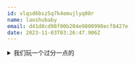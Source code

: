 ```yaml
---
id: vlqsd6bsz5q7k4emujlyq08r
name: laoshubaby
email: d41d8cd98f00b204e9800998ecf8427e
date: 2023-11-03T03:26:47.906Z
---
```

<details><summary>我们玩一个过分一点的</summary>（在百度贴吧很多年前有减除用这个刷屏）<br />

<br />

<br />

<br />

[ ̝̦̬̤͖̗͕͎͊̐̊͊̏ͦ̈́̒͆́ͬ̂̕͠ ̛̛̾̒̊̈̈̇ͭ̾҉̱̹͙ ̪̖̠̱ͧͬͤͯ̄ͣͨ̚̚͘͠ ̵̸̶̶̸̨̼̜͕͍͈͔̪̘̣̮̖̥̗̪̬͓̠̲̟̻̞̤̳͔͖̥̻͉̮͓̬͓̤̩͉̻̩̘͕̠͍̳̳͔̣̬̰̤̺̹͉̞͚̖̲͈̻̪̜̹͇̭̥̼̹ͮͫ͐̄͐ͯ̑͊ͤͩͬ͛͛̆̐̐͗́̔̊͋̈̐ͥͪ̽ͣͪ̒́̀ͤͬ̃̄̆̈́ͭͣ̇̓̊ͦ̍ͭ͂̽͑ͫ́̽͒̇̾͊ͮͪ̑͑̄̕̕͘͜͢͟͞͝͝͡ͅͅ.̢̬̜͇̳̣̮̩̗͈̝̪̭̲̓̆̄̒̈̊ͧ̈́̋ͥͬ̏͑ͨ͗̿ͨ̃ͧ͒͑̈̚̚҉͖̭̦̲̣͎̗̳̾̓̉̂͑͛ͧ̾̕͞ ͆̆̏̋̄ͤ͏̧̨̧̡̛̳͙͙͚̮̥̙̖̞͈̜͖̱̻̪̗̱̠̼͈̠͔̯̺̳̥͔̱̟̱̥̣͎̫̰̣͕͆̀̈̓̃͋̐̓ͥ̀̐̐̽̑ͦ͑͗͑̄ͥ͒̀̚͟͜͜͡͞͞ͅͅ.̷͎̱̫̗̗̹̥̟̬̲̲͉͇͉̦̼̞͆̾͑̓͛̀̒͆͆͑ͯ͋ͭͬͤ̏ͬͮͤ͘͠͏̸͏̵̬̰̹̬̘͍͖̤̮̮̣͇̥͉̹̝̰͕̼̫̣͔͙̫̋ͬ̇̅ͤ̀̚ͅ҉̷̸̷̨͍̺̟̳͔̞̙̳̳͕͖̬̮̳̥͇͚̝̘̞̯̦͂̿͆ͯ̋̒̇ͨ́͋̄̃͌̉̈ͮ̿̾ͬ̋̌̂͑ͤ̓ͭ̀͒̌̑̒̎͊͆ͬͬ͟͠҉̶̴̩̥͎͖̻̜̰̪̙̝̺͕͓̹̱͚̪ͦͣ͐́͆̀̀ͪ̍ͫ͂̇ͬ̑̉̓̍̋ͦ͗̌̌̊͊̊́̚͞.̢͔̮̖̠͇̝̳̪̩̩̥͎͔̞̳̣̻͓̜͍͍̐̊̔́̀͛̎̑͌̓͑̿́̏ͭͫ̀͋͋̐̍ͦͦ̀̄̕̚ͅͅ ̷̷̨̦̖̘̤̱̮̘̪̘̘̦͖̪̟̱̥̟͓̇ͣ̿͗͆̓͆̈́ͨ̓ͫ̆̓ͯ̿̔̑ͧ͛̽ͅ͏̡͇͎̳̣̹̀ͭ̿̂ͩ͑̇̕͟҉̨̠͈̼̲̣̣͖̠͓̞̞̄̾.̵̥͈̝͚̘̣̘͍̘͎̟̳̺̗̬̰̤̪̮̞̝̯̣̖̂̿ͫͣ̊̔ͯ́̋̍͞͠҉̴̧̡̛̲̗̭̫͈̺̗̗̭̮͎̗̫̫͉͉͇͚͎͓̦͊ͤ͋͐́̋̃͛̔͒̒ͥ̇͂̽̌̈̎̀͆͑͆ͨͬ̽͌̍̀̚͘͘͡͡ͅ͏̶̢̘͈̪̗̙̩͚̜̳̘̖͇̲̓̐͂͆ͬͧ́̅͋̍́́́͡ͅ.̡̲̤̯͇̟ͯͪ̽̿ͯ̍ͤ̀҉̷̸̨͍̺̟̳͔̞̙̳̳͕͖̬̮̳̥͖͕͂̿͆ͯ̋̒̇ͨ́͋̄̃͌̉̈ͮ̿͟͠ ̷͇͚̝̘̞̯̦̾ͬ̋̌̂͑ͤ̓ͭ̀͒̌̑̒̎͊͆ͬͬ҉̶̴̩̥͎͖̻̜̰̪̙̝̺͕͓̹̱͚̪̱ͦͣ͐́͆̀̀ͪ̍ͫ͂̇ͬ̑̉̓̍̋ͦ͗̌̌̊͊̊́̚͞.̢͔̮̖̠͇̝̳̪̩̩̥͎͔̞̳̣̻͓̜͍͍̐̊̔́̀͛̎̑͌̓͑̿́̏ͭͫ̀͋͋̐̍ͦͦ̀̄̕̚ͅͅ ̷̷̨̦̖̘̤̱̮̘̪̘̘̦͖̪̟̱̇ͣ̿͗͆̓͆̈́ͨ̓ͫ̆̓ͅ[ ̝̦̬̤͖̗͕͎͊̐̊͊̏ͦ̈́̒͆́ͬ̂̕͠ ̛̛̾̒̊̈̈̇ͭ̾҉̱̹͙ ̪̖̠̱ͧͬͤͯ̄ͣͨ̚̚͘͠ ̵̸̶̶̸̨̼̜͕͍͈͔̪̘̣̮̖̥̗̪̬͓̠̲̟̻̞̤̳͔͖̥̻͉̮͓̬͓̤̩͉̻̩̘͕̠͍̳̳͔̣̬̰̤̺̹͉̞͚̖̲͈̻̪̜̹͇̭̥̼̹ͮͫ͐̄͐ͯ̑͊ͤͩͬ͛͛̆̐̐͗́̔̊͋̈̐ͥͪ̽ͣͪ̒́̀ͤͬ̃̄̆̈́ͭͣ̇̓̊ͦ̍ͭ͂̽͑ͫ́̽͒̇̾͊ͮͪ̑͑̄̕̕͘͜͢͟͞͝͝͡ͅͅ.̢̬̜͇̳̣̮̩̗͈̝̪̭̲̓̆̄̒̈̊ͧ̈́̋ͥͬ̏͑ͨ͗̿ͨ̃ͧ͒͑̈̚̚҉͖̭̦̲̣͎̗̳̾̓̉̂͑͛ͧ̾̕͞ ͆̆̏̋̄ͤ͏̧̨̧̡̛̳͙͙͚̮̥̙̖̞͈̜͖̱̻̪̗̱̠̼͈̠͔̯̺̳̥͔̱̟̱̥̣͎̫̰̣͕͆̀̈̓̃͋̐̓ͥ̀̐̐̽̑ͦ͑͗͑̄ͥ͒̀̚͟͜͜͡͞͞ͅͅ.̷͎̱̫̗̗̹̥̟̬̲̲͉͇͉̦̼̞͆̾͑̓͛̀̒͆͆͑ͯ͋ͭͬͤ̏ͬͮͤ͘͠͏̸͏̵̬̰̹̬̘͍͖̤̮̮̣͇̥͉̹̝̰͕̼̫̣͔͙̫̋ͬ̇̅ͤ̀̚ͅ҉̷̸̷̨͍̺̟̳͔̞̙̳̳͕͖̬̮̳̥͇͚̝̘̞̯̦͂̿͆ͯ̋̒̇ͨ́͋̄̃͌̉̈ͮ̿̾ͬ̋̌̂͑ͤ̓ͭ̀͒̌̑̒̎͊͆ͬͬ͟͠҉̶̴̩̥͎͖̻̜̰̪̙̝̺͕͓̹̱͚̪ͦͣ͐́͆̀̀ͪ̍ͫ͂̇ͬ̑̉̓̍̋ͦ͗̌̌̊͊̊́̚͞.̢͔̮̖̠͇̝̳̪̩̩̥͎͔̞̳̣̻͓̜͍͍̐̊̔́̀͛̎̑͌̓͑̿́̏ͭͫ̀͋͋̐̍ͦͦ̀̄̕̚ͅͅ ̷̷̨̦̖̘̤̱̮̘̪̘̘̦͖̪̟̱̥̟͓̇ͣ̿͗͆̓͆̈́ͨ̓ͫ̆̓ͯ̿̔̑ͧ͛̽ͅ͏̡͇͎̳̣̹̀ͭ̿̂ͩ͑̇̕͟҉̨̠͈̼̲̣̣͖̠͓̞̞̄̾.̵̥͈̝͚̘̣̘͍̘͎̟̳̺̗̬̰̤̪̮̞̝̯̣̖̂̿ͫͣ̊̔ͯ́̋̍͞͠҉̴̧̡̛̲̗̭̫͈̺̗̗̭̮͎̗̫̫͉͉͇͚͎͓̦͊ͤ͋͐́̋̃͛̔͒̒ͥ̇͂̽̌̈̎̀͆͑͆ͨͬ̽͌̍̀̚͘͘͡͡ͅ͏̶̢̘͈̪̗̙̩͚̜̳̘̖͇̲̓̐͂͆ͬͧ́̅͋̍́́́͡ͅ.̡̲̤̯͇̟ͯͪ̽̿ͯ̍ͤ̀҉̷̸̨͍̺̟̳͔̞̙̳̳͕͖̬̮̳̥͖͕͂̿͆ͯ̋̒̇ͨ́͋̄̃͌̉̈ͮ̿͟͠ ̷͇͚̝̘̞̯̦̾ͬ̋̌̂͑ͤ̓ͭ̀͒̌̑̒̎͊͆ͬͬ҉̶̴̩̥͎͖̻̜̰̪̙̝̺͕͓̹̱͚̪̱ͦͣ͐́͆̀̀ͪ̍ͫ͂̇ͬ̑̉̓̍̋ͦ͗̌̌̊͊̊́̚͞.̢͔̮̖̠͇̝̳̪̩̩̥͎͔̞̳̣̻͓̜͍͍̐̊̔́̀͛̎̑͌̓͑̿́̏ͭͫ̀͋͋̐̍ͦͦ̀̄̕̚ͅͅ ̷̷̨̦̖̘̤̱̮̘̪̘̘̦͖̪̟̱̇ͣ̿͗͆̓͆̈́ͨ̓ͫ̆̓ͅ[ ̝̦̬̤͖̗͕͎͊̐̊͊̏ͦ̈́̒͆́ͬ̂̕͠ ̛̛̾̒̊̈̈̇ͭ̾҉̱̹͙ ̪̖̠̱ͧͬͤͯ̄ͣͨ̚̚͘͠ ̵̸̶̶̸̨̼̜͕͍͈͔̪̘̣̮̖̥̗̪̬͓̠̲̟̻̞̤̳͔͖̥̻͉̮͓̬͓̤̩͉̻̩̘͕̠͍̳̳͔̣̬̰̤̺̹͉̞͚̖̲͈̻̪̜̹͇̭̥̼̹ͮͫ͐̄͐ͯ̑͊ͤͩͬ͛͛̆̐̐͗́̔̊͋̈̐ͥͪ̽ͣͪ̒́̀ͤͬ̃̄̆̈́ͭͣ̇̓̊ͦ̍ͭ͂̽͑ͫ́̽͒̇̾͊ͮͪ̑͑̄̕̕͘͜͢͟͞͝͝͡ͅͅ.̢̬̜͇̳̣̮̩̗͈̝̪̭̲̓̆̄̒̈̊ͧ̈́̋ͥͬ̏͑ͨ͗̿ͨ̃ͧ͒͑̈̚̚҉͖̭̦̲̣͎̗̳̾̓̉̂͑͛ͧ̾̕͞ ͆̆̏̋̄ͤ͏̧̨̧̡̛̳͙͙͚̮̥̙̖̞͈̜͖̱̻̪̗̱̠̼͈̠͔̯̺̳̥͔̱̟̱̥̣͎̫̰̣͕͆̀̈̓̃͋̐̓ͥ̀̐̐̽̑ͦ͑͗͑̄ͥ͒̀̚͟͜͜͡͞͞ͅͅ.̷͎̱̫̗̗̹̥̟̬̲̲͉͇͉̦̼̞͆̾͑̓͛̀̒͆͆͑ͯ͋ͭͬͤ̏ͬͮͤ͘͠͏̸͏̵̬̰̹̬̘͍͖̤̮̮̣͇̥͉̹̝̰͕̼̫̣͔͙̫̋ͬ̇̅ͤ̀̚ͅ҉̷̸̷̨͍̺̟̳͔̞̙̳̳͕͖̬̮̳̥͇͚̝̘̞̯̦͂̿͆ͯ̋̒̇ͨ́͋̄̃͌̉̈ͮ̿̾ͬ̋̌̂͑ͤ̓ͭ̀͒̌̑̒̎͊͆ͬͬ͟͠҉̶̴̩̥͎͖̻̜̰̪̙̝̺͕͓̹̱͚̪ͦͣ͐́͆̀̀ͪ̍ͫ͂̇ͬ̑̉̓̍̋ͦ͗̌̌̊͊̊́̚͞.̢͔̮̖̠͇̝̳̪̩̩̥͎͔̞̳̣̻͓̜͍͍̐̊̔́̀͛̎̑͌̓͑̿́̏ͭͫ̀͋͋̐̍ͦͦ̀̄̕̚ͅͅ ̷̷̨̦̖̘̤̱̮̘̪̘̘̦͖̪̟̱̥̟͓̇ͣ̿͗͆̓͆̈́ͨ̓ͫ̆̓ͯ̿̔̑ͧ͛̽ͅ͏̡͇͎̳̣̹̀ͭ̿̂ͩ͑̇̕͟҉̨̠͈̼̲̣̣͖̠͓̞̞̄̾.̵̥͈̝͚̘̣̘͍̘͎̟̳̺̗̬̰̤̪̮̞̝̯̣̖̂̿ͫͣ̊̔ͯ́̋̍͞͠҉̴̧̡̛̲̗̭̫͈̺̗̗̭̮͎̗̫̫͉͉͇͚͎͓̦͊ͤ͋͐́̋̃͛̔͒̒ͥ̇͂̽̌̈̎̀͆͑͆ͨͬ̽͌̍̀̚͘͘͡͡ͅ͏̶̢̘͈̪̗̙̩͚̜̳̘̖͇̲̓̐͂͆ͬͧ́̅͋̍́́́͡ͅ.̡̲̤̯͇̟ͯͪ̽̿ͯ̍ͤ̀҉̷̸̨͍̺̟̳͔̞̙̳̳͕͖̬̮̳̥͖͕͂̿͆ͯ̋̒̇ͨ́͋̄̃͌̉̈ͮ̿͟͠ ̷͇͚̝̘̞̯̦̾ͬ̋̌̂͑ͤ̓ͭ̀͒̌̑̒̎͊͆ͬͬ҉̶̴̩̥͎͖̻̜̰̪̙̝̺͕͓̹̱͚̪̱ͦͣ͐́͆̀̀ͪ̍ͫ͂̇ͬ̑̉̓̍̋ͦ͗̌̌̊͊̊́̚͞.̢͔̮̖̠͇̝̳̪̩̩̥͎͔̞̳̣̻͓̜͍͍̐̊̔́̀͛̎̑͌̓͑̿́̏ͭͫ̀͋͋̐̍ͦͦ̀̄̕̚ͅͅ ̷̷̨̦̖̘̤̱̮̘̪̘̘̦͖̪̟̱̇ͣ̿͗͆̓͆̈́ͨ̓ͫ̆̓ͅ[ ̝̦̬̤͖̗͕͎͊̐̊͊̏ͦ̈́̒͆́ͬ̂̕͠ ̛̛̾̒̊̈̈̇ͭ̾҉̱̹͙ ̪̖̠̱ͧͬͤͯ̄ͣͨ̚̚͘͠ ̵̸̶̶̸̨̼̜͕͍͈͔̪̘̣̮̖̥̗̪̬͓̠̲̟̻̞̤̳͔͖̥̻͉̮͓̬͓̤̩͉̻̩̘͕̠͍̳̳͔̣̬̰̤̺̹͉̞͚̖̲͈̻̪̜̹͇̭̥̼̹ͮͫ͐̄͐ͯ̑͊ͤͩͬ͛͛̆̐̐͗́̔̊͋̈̐ͥͪ̽ͣͪ̒́̀ͤͬ̃̄̆̈́ͭͣ̇̓̊ͦ̍ͭ͂̽͑ͫ́̽͒̇̾͊ͮͪ̑͑̄̕̕͘͜͢͟͞͝͝͡ͅͅ.̢̬̜͇̳̣̮̩̗͈̝̪̭̲̓̆̄̒̈̊ͧ̈́̋ͥͬ̏͑ͨ͗̿ͨ̃ͧ͒͑̈̚̚҉͖̭̦̲̣͎̗̳̾̓̉̂͑͛ͧ̾̕͞ ͆̆̏̋̄ͤ͏̧̨̧̡̛̳͙͙͚̮̥̙̖̞͈̜͖̱̻̪̗̱̠̼͈̠͔̯̺̳̥͔̱̟̱̥̣͎̫̰̣͕͆̀̈̓̃͋̐̓ͥ̀̐̐̽̑ͦ͑͗͑̄ͥ͒̀̚͟͜͜͡͞͞ͅͅ.̷͎̱̫̗̗̹̥̟̬̲̲͉͇͉̦̼̞͆̾͑̓͛̀̒͆͆͑ͯ͋ͭͬͤ̏ͬͮͤ͘͠͏̸͏̵̬̰̹̬̘͍͖̤̮̮̣͇̥͉̹̝̰͕̼̫̣͔͙̫̋ͬ̇̅ͤ̀̚ͅ҉̷̸̷̨͍̺̟̳͔̞̙̳̳͕͖̬̮̳̥͇͚̝̘̞̯̦͂̿͆ͯ̋̒̇ͨ́͋̄̃͌̉̈ͮ̿̾ͬ̋̌̂͑ͤ̓ͭ̀͒̌̑̒̎͊͆ͬͬ͟͠҉̶̴̩̥͎͖̻̜̰̪̙̝̺͕͓̹̱͚̪ͦͣ͐́͆̀̀ͪ̍ͫ͂̇ͬ̑̉̓̍̋ͦ͗̌̌̊͊̊́̚͞.̢͔̮̖̠͇̝̳̪̩̩̥͎͔̞̳̣̻͓̜͍͍̐̊̔́̀͛̎̑͌̓͑̿́̏ͭͫ̀͋͋̐̍ͦͦ̀̄̕̚ͅͅ ̷̷̨̦̖̘̤̱̮̘̪̘̘̦͖̪̟̱̥̟͓̇ͣ̿͗͆̓͆̈́ͨ̓ͫ̆̓ͯ̿̔̑ͧ͛̽ͅ͏̡͇͎̳̣̹̀ͭ̿̂ͩ͑̇̕͟҉̨̠͈̼̲̣̣͖̠͓̞̞̄̾.̵̥͈̝͚̘̣̘͍̘͎̟̳̺̗̬̰̤̪̮̞̝̯̣̖̂̿ͫͣ̊̔ͯ́̋̍͞͠҉̴̧̡̛̲̗̭̫͈̺̗̗̭̮͎̗̫̫͉͉͇͚͎͓̦͊ͤ͋͐́̋̃͛̔͒̒ͥ̇͂̽̌̈̎̀͆͑͆ͨͬ̽͌̍̀̚͘͘͡͡ͅ͏̶̢̘͈̪̗̙̩͚̜̳̘̖͇̲̓̐͂͆ͬͧ́̅͋̍́́́͡ͅ.̡̲̤̯͇̟ͯͪ̽̿ͯ̍ͤ̀҉̷̸̨͍̺̟̳͔̞̙̳̳͕͖̬̮̳̥͖͕͂̿͆ͯ̋̒̇ͨ́͋̄̃͌̉̈ͮ̿͟͠ ̷͇͚̝̘̞̯̦̾ͬ̋̌̂͑ͤ̓ͭ̀͒̌̑̒̎͊͆ͬͬ҉̶̴̩̥͎͖̻̜̰̪̙̝̺͕͓̹̱͚̪̱ͦͣ͐́͆̀̀ͪ̍ͫ͂̇ͬ̑̉̓̍̋ͦ͗̌̌̊͊̊́̚͞.̢͔̮̖̠͇̝̳̪̩̩̥͎͔̞̳̣̻͓̜͍͍̐̊̔́̀͛̎̑͌̓͑̿́̏ͭͫ̀͋͋̐̍ͦͦ̀̄̕̚ͅͅ ̷̷̨̦̖̘̤̱̮̘̪̘̘̦͖̪̟̱̇ͣ̿͗͆̓͆̈́ͨ̓ͫ̆̓ͅ<br /> <br /> <br /> <br /> <br /> <br /> <br /> 请问这个length应该是多少（乐</details>
